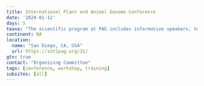 ```yaml
---
title: International Plant and Animal Genome Conference
date: '2024-01-12'
days: 5
tease: "The scientific program at PAG includes informative speakers, technial presentations, poster sessions, and workshops are all excellent forums for the exchange of ideas and applications on recent developments."
continent: NA
location:
  name: "San Diego, CA, USA"
  url: https://intlpag.org/31/
gtn: true
contact: "Organizing Committee"
tags: [conference, workshop, training]
subsites: [all]
---
```

